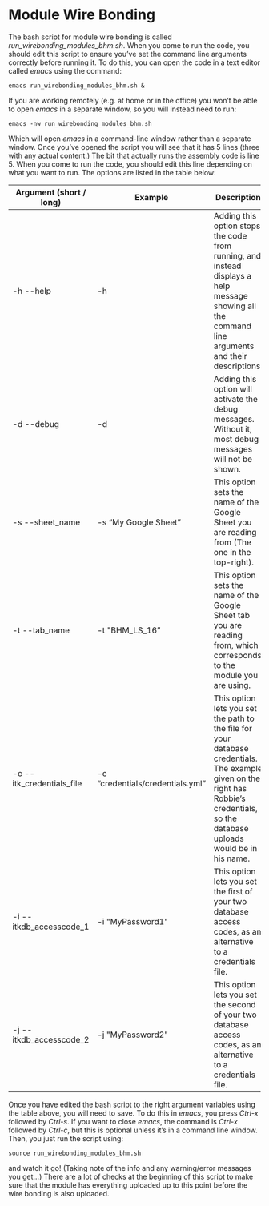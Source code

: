 # Module Wire Bonding
The bash script for module wire bonding is called _run_wirebonding_modules_bhm.sh_. When you come to run the code, you should edit this script to ensure you’ve set the command line arguments correctly before running it. To do this, you can open the code in a text editor called _emacs_ using the command:
```
emacs run_wirebonding_modules_bhm.sh &
```
If you are working remotely (e.g. at home or in the office) you won’t be able to open _emacs_ in a separate window, so you will instead need to run:
```
emacs -nw run_wirebonding_modules_bhm.sh
```
Which will open _emacs_ in a command-line window rather than a separate window.
Once you’ve opened the script you will see that it has 5 lines (three with any actual content.) The bit that actually runs the assembly code is line 5. When you come to run the code, you should edit this line depending on what you want to run. The options are listed in the table below:

| Argument (short / long) | Example | Description | Required? |
| ----------------------- | ------- | ----------- | --------- |
| -h --help | -h | Adding this option stops the code from running, and instead displays a help message showing all the command line arguments and their descriptions. | No |
| -d --debug | -d | Adding this option will activate the debug messages. Without it, most debug messages will not be shown. | No, unless there’s a bug you can’t find. |
| -s --sheet_name | -s “My Google Sheet” | This option sets the name of the Google Sheet you are reading from (The one in the top-right). | Yes |
| -t --tab_name | -t "BHM_LS_16” | This option sets the name of the Google Sheet tab you are reading from, which corresponds to the module you are using. | Yes |
| -c --itk_credentials_file | -c “credentials/credentials.yml” | This option lets you set the path to the file for your database credentials. The example given on the right has Robbie’s credentials, so the database uploads would be in his name. | Yes, unless you have set options -i and -j instead. |
| -i --itkdb_accesscode_1 | -i "MyPassword1" | This option lets you set the first of your two database access codes, as an alternative to a credentials file. | Only if you haven’t used the -c option. |
| -j --itkdb_accesscode_2 | -j "MyPassword2" | This option lets you set the second of your two database access codes, as an alternative to a credentials file. | Only if you haven’t used the -c option. |

Once you have edited the bash script to the right argument variables using the table above, you will need to save. To do this in _emacs_, you press _Ctrl-x_ followed by _Ctrl-s_. If you want to close _emacs_, the command is _Ctrl-x_ followed by _Ctrl-c_, but this is optional unless it’s in a command line window.
Then, you just run the script using:
```
source run_wirebonding_modules_bhm.sh
```
and watch it go! (Taking note of the info and any warning/error messages you get…)
There are a lot of checks at the beginning of this script to make sure that the module has everything uploaded up to this point before the wire bonding is also uploaded.
